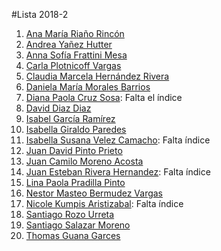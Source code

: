 #Lista 2018-2
1. [Ana María Riaño Rincón](https://anariano24.github.io/mediosInteractivos/)
2. [Andrea Yañez Hutter](https://andreayanez.github.io/mediosInteractivos/)
3. [Anna Sofía Frattini Mesa](https://asfrattini.github.io/mediosInteractivos/)
4. [Carla Plotnicoff Vargas](https://carlaplotnicoff.github.io/mediosInteractivos/)
5. [Claudia Marcela	Hernández Rivera](https://chernandezr.github.io/medios/)
6. [Daniela María	Morales Barrios](https://danielamoralesb.github.io/mediosInteractivos/)
7. [Diana Paola	Cruz Sosa](https://dianacruz0.github.io/mediosInteractivos/): Falta el índice
8. [David	Diaz Diaz](https://diazdavidd.github.io/mediosInteractivos/)
9. [Isabel García Ramírez](https://igarciaramirez.github.io/mediosInteractivos/)
10. [Isabella Giraldo Paredes](https://igiraldop.github.io/mediosInteractivos/)
11. [Isabella Susana Velez Camacho](https://isvelez.github.io/mediosInteractivos/): Falta índice
12. [Juan David	Pinto Prieto](https://jpinto160.github.io/mediosInteractivos/)
13. [Juan Camilo Moreno Acosta](https://jcmore12.github.io/mediosInteractivos/)
14. [Juan Esteban	Rivera Hernandez](https://jeriverah.github.io/mediosInteractivos/): Falta índice
15. [Lina Paola	Pradilla Pinto](https://linapradilla.github.io/mediosInteractivos/)
16. [Nestor Masteo Bermudez Vargas](https://matisbev.github.io/mediosInteractivos/)
17. [Nicole Kumpis Aristizabal](https://nicolekumpis.github.io/mediosInteractivos/): Falta índice
18. [Santiago Rozo Urreta](https://s-rozo.github.io/mediosInteractivos/)
19. [Santiago	Salazar Moreno](https://sasamo111.github.io/mediosInteractivos-/)
20. [Thomas	Guana Garces](https://tguana.github.io/mediosInteractivos/)
